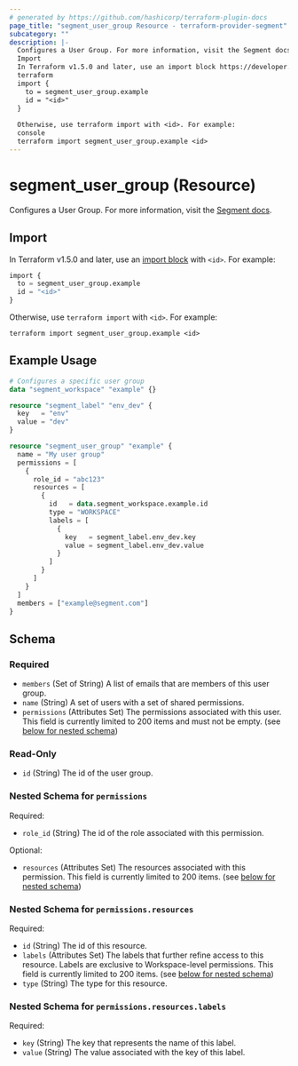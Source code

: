 ```yaml
---
# generated by https://github.com/hashicorp/terraform-plugin-docs
page_title: "segment_user_group Resource - terraform-provider-segment"
subcategory: ""
description: |-
  Configures a User Group. For more information, visit the Segment docs https://segment.com/docs/segment-app/iam/concepts/#user-groups.
  Import
  In Terraform v1.5.0 and later, use an import block https://developer.hashicorp.com/terraform/language/import with <id>. For example:
  terraform
  import {
    to = segment_user_group.example
    id = "<id>"
  }
  
  Otherwise, use terraform import with <id>. For example:
  console
  terraform import segment_user_group.example <id>
---
```


# segment_user_group (Resource)

Configures a User Group. For more information, visit the [Segment docs](https://segment.com/docs/segment-app/iam/concepts/#user-groups).

## Import

In Terraform v1.5.0 and later, use an [import block](https://developer.hashicorp.com/terraform/language/import) with `<id>`. For example:

```terraform
import {
  to = segment_user_group.example
  id = "<id>"
}
```

Otherwise, use `terraform import` with `<id>`. For example:

```console
terraform import segment_user_group.example <id>
```

## Example Usage

```terraform
# Configures a specific user group
data "segment_workspace" "example" {}

resource "segment_label" "env_dev" {
  key   = "env"
  value = "dev"
}

resource "segment_user_group" "example" {
  name = "My user group"
  permissions = [
    {
      role_id = "abc123"
      resources = [
        {
          id   = data.segment_workspace.example.id
          type = "WORKSPACE"
          labels = [
            {
              key   = segment_label.env_dev.key
              value = segment_label.env_dev.value
            }
          ]
        }
      ]
    }
  ]
  members = ["example@segment.com"]
}
```

<!-- schema generated by tfplugindocs -->
## Schema

### Required

- `members` (Set of String) A list of emails that are members of this user group.
- `name` (String) A set of users with a set of shared permissions.
- `permissions` (Attributes Set) The permissions associated with this user. This field is currently limited to 200 items and must not be empty. (see [below for nested schema](#nestedatt--permissions))

### Read-Only

- `id` (String) The id of the user group.

<a id="nestedatt--permissions"></a>
### Nested Schema for `permissions`

Required:

- `role_id` (String) The id of the role associated with this permission.

Optional:

- `resources` (Attributes Set) The resources associated with this permission. This field is currently limited to 200 items. (see [below for nested schema](#nestedatt--permissions--resources))

<a id="nestedatt--permissions--resources"></a>
### Nested Schema for `permissions.resources`

Required:

- `id` (String) The id of this resource.
- `labels` (Attributes Set) The labels that further refine access to this resource. Labels are exclusive to Workspace-level permissions. This field is currently limited to 200 items. (see [below for nested schema](#nestedatt--permissions--resources--labels))
- `type` (String) The type for this resource.

<a id="nestedatt--permissions--resources--labels"></a>
### Nested Schema for `permissions.resources.labels`

Required:

- `key` (String) The key that represents the name of this label.
- `value` (String) The value associated with the key of this label.
